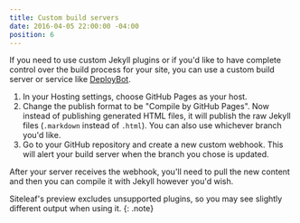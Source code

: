 ```yaml
---
title: Custom build servers
date: 2016-04-05 22:00:00 -04:00
position: 6
---
```


If you need to use custom Jekyll plugins or if you'd like to have complete control over the build process for your site, you can use a custom build server or service like [DeployBot](http://deploybot.com/).

1. In your Hosting settings, choose GitHub Pages as your host.
2. Change the publish format to be "Compile by GitHub Pages". Now instead of publishing generated HTML files, it will publish the raw Jekyll files (`.markdown` instead of `.html`). You can also use whichever branch you'd like.
3. Go to your GitHub repository and create a new custom webhook. This will alert your build server when the branch you chose is updated.

After your server receives the webhook, you'll need to pull the new content and then you can compile it with Jekyll however you'd wish.

Siteleaf's preview excludes unsupported plugins, so you may see slightly different output when using it.
{: .note}
